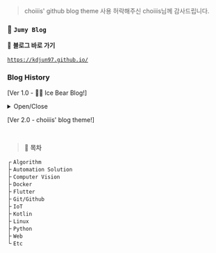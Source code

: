 > choiiis' github blog theme 사용 허락해주신 choiiis님께 감사드립니다.  

### 🦥 `Jumy Blog`

📎 **블로그 바로 가기**

[`https://kdjun97.github.io/`](https://kdjun97.github.io/)

### Blog History

[Ver 1.0 - 🐻‍❄️ Ice Bear Blog!]  

<details>
<summary>Open/Close</summary><br>

<img src="/assets/images/post_img/readme/old2.JPG" alt="ice-bear2"><br>
<img src="/assets/images/post_img/readme/old1.JPG" alt="ice-bear1"><br>
<img src="/assets/images/post_img/readme/old3.JPG" alt="ice-bear3"><br>

</details>  

[Ver 2.0 - choiiis' blog theme!]  

<br>

> 🌴 **목차**

┌ `Algorithm`  
├ `Automation Solution`  
├ `Computer Vision`  
├ `Docker`  
├ `Flutter`  
├ `Git/Github`  
├ `IoT`  
├ `Kotlin`  
├ `Linux`  
├ `Python`  
├ `Web`  
└ `Etc`  